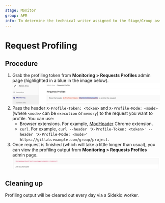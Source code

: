 ```yaml
---
stage: Monitor
group: APM
info: To determine the technical writer assigned to the Stage/Group associated with this page, see https://about.gitlab.com/handbook/engineering/ux/technical-writing/#designated-technical-writers
---
```


# Request Profiling

## Procedure

1. Grab the profiling token from **Monitoring > Requests Profiles** admin page
  (highlighted in a blue in the image below).
  ![Profile token](img/request_profiling_token.png)
1. Pass the header `X-Profile-Token: <token>` and `X-Profile-Mode: <mode>`(where `<mode>` can be `execution` or `memory`) to the request you want to profile. You can use:
    - Browser extensions. For example, [ModHeader](https://chrome.google.com/webstore/detail/modheader/idgpnmonknjnojddfkpgkljpfnnfcklj) Chrome extension.
    - `curl`. For example, `curl --header 'X-Profile-Token: <token>' --header 'X-Profile-Mode: <mode>' https://gitlab.example.com/group/project`.
1. Once request is finished (which will take a little longer than usual), you can
  view the profiling output from **Monitoring > Requests Profiles** admin page.
  ![Profiling output](img/request_profile_result.png)

## Cleaning up

Profiling output will be cleared out every day via a Sidekiq worker.
